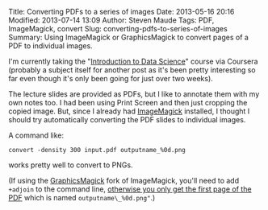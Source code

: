 Title: Converting PDFs to a series of images
Date: 2013-05-16 20:16
Modified: 2013-07-14 13:09
Author: Steven Maude
Tags: PDF, ImageMagick, convert
Slug: converting-pdfs-to-series-of-images
Summary: Using ImageMagick or GraphicsMagick to convert pages of a PDF to individual images.

I'm currently taking the "[Introduction to Data
Science](https://class.coursera.org/datasci-001/)" course via Coursera
(probably a subject itself for another post as it's been pretty
interesting so far even though it's only been going for just over two
weeks).

The lecture slides are provided as PDFs, but I like to annotate them
with my own notes too. I had been using Print Screen and then just
cropping the copied image. But, since I already had
[ImageMagick](http://www.imagemagick.org/) installed, I thought I should
try automatically converting the PDF slides to individual images.

A command like:

```shell
convert -density 300 input.pdf outputname_%0d.png
```

works pretty well to convert to PNGs.

(If using the
[GraphicsMagick](http://www.graphicsmagick.org/) fork of ImageMagick,
you'll need to add `+adjoin` to the command line, [otherwise
you only get the first page of the
PDF](http://sourceforge.net/p/graphicsmagick/bugs/214/) which is named
`outputname\_%0d.png"`.)
